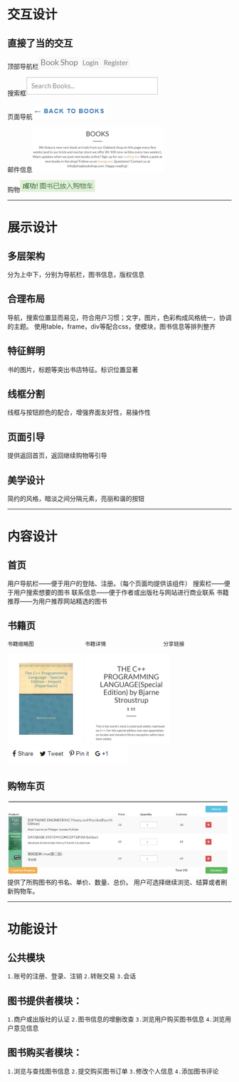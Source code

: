 ﻿# 交互设计
## 直接了当的交互

顶部导航栏![Alt text](./picture/1530186911293.png)  ![Alt text](./picture/1530186920620.png)![Alt text](./1530186927358.png)

搜索框![Alt text](./picture/1530186946961.png)

页面导航![Alt text](./picture/1530186959772.png)

邮件信息![Alt text](./picture/1530186968349.png)

购物![Alt text](./picture/1530186976595.png)
***
# 展示设计
## 多层架构
分为上中下，分别为导航栏，图书信息，版权信息
## 合理布局
导航，搜索位置显而易见，符合用户习惯；文字，图片，色彩构成风格统一，协调的主题。
使用table，frame，div等配合css，使模块，图书信息等排列整齐
## 特征鲜明
书的图片，标题等突出书店特征。标识位置显著
## 线框分割
线框与按钮颜色的配合，增强界面友好性，易操作性
## 页面引导
提供返回首页，返回继续购物等引导
## 美学设计
简约的风格，暗淡之间分隔元素，亮丽和谐的按钮
***
# 内容设计
## 首页
用户导航栏——便于用户的登陆、注册。（每个页面均提供该组件）
搜索栏——便于用户搜索想要的图书
联系信息——便于作者或出版社与网站进行商业联系
书籍推荐——为用户推荐网站精选的图书
## 书籍页
	书籍缩略图		         书籍详情	               分享链接
![Alt text](./picture/1530187409824.png)          ![Alt text](./picture/1530187412688.png)        ![Alt text](./picture/1530187416903.png)
## 购物车页
![Alt text](./picture/1530187487075.png)
提供了所购图书的书名、单价、数量、总价。
用户可选择继续浏览、结算或者刷新购物车。
***
# 功能设计
## 公共模块
`1.`账号的注册、登录、注销
`2.`转账交易
`3.`会话
## 图书提供者模块：
`1.`商户或出版社的认证
`2.`图书信息的增删改查
`3.`浏览用户购买图书信息
`4.`浏览用户意见信息 
## 图书购买者模块：
`1.`浏览与查找图书信息
`2.`提交购买图书订单
`3.`修改个人信息
`4.`添加图书评论

 

